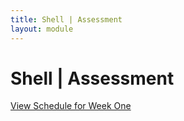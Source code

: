```yaml
---
title: Shell | Assessment
layout: module
---
```




# Shell | Assessment
[View Schedule for Week One](index.html)











